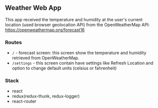 ## Weather Web App

This app received the temperature and humidity at the user's current location (used browser geolocation API) from the OpenWeatherMap API: https://openweathermap.org/forecast16

### Routes
- `/` - forecast screen: this screen show the temperature and humidity retrieved from OpenWeatherMap.
- `/settings` - this screen contain have settings like Refresh Location and option to change default units (celsius or fahrenheit)

### Stack
-	react
-	redux(redux-thunk, redux-logger)
-	react-router
